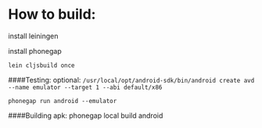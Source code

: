 How to build:
=========
install leiningen

install phonegap

    lein cljsbuild once
    
####Testing:
optional: ```/usr/local/opt/android-sdk/bin/android create avd --name emulator --target 1 --abi default/x86```
    
    phonegap run android --emulator
####Building apk: 
    phonegap local build android
